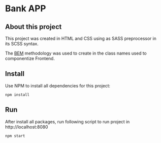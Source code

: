 # Bank APP

## About this project

This project was created in HTML and CSS using as SASS preprocessor in its SCSS syntax.

The [BEM](http://getbem.com/) methodology was used to create in the class names used to componentize Frontend.

## Install

Use NPM to install all dependencies for this project:

```shell
npm install
```

## Run

After install all packages, run following script to run project in http://localhost:8080

```shell
npm start
```